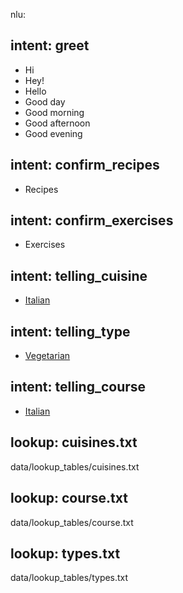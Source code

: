 nlu:
## intent: greet
  - Hi
  - Hey!
  - Hello
  - Good day
  - Good morning
  - Good afternoon
  - Good evening

## intent: confirm_recipes
  - Recipes

## intent: confirm_exercises
  - Exercises

## intent: telling_cuisine
  - [Italian](cuisine)
  
## intent: telling_type
  - [Vegetarian](type)

## intent: telling_course
  - [Italian](course)

## lookup: cuisines.txt
  data/lookup_tables/cuisines.txt
  
## lookup: course.txt
  data/lookup_tables/course.txt
  
## lookup: types.txt
  data/lookup_tables/types.txt
